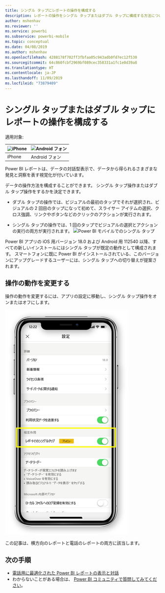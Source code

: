 ```yaml
---
title: シングル タップにレポートの操作を構成する
description: レポートの操作をシングル タップまたはダブル タップに構成する方法について説明します。
author: mshenhav
ms.reviewer: ''
ms.service: powerbi
ms.subservice: powerbi-mobile
ms.topic: conceptual
ms.date: 04/08/2019
ms.author: mshenhav
ms.openlocfilehash: 4288178f702ff3fbfaa05c943adb0fd7ec12f530
ms.sourcegitcommit: 64c860fcbf2969bf089cec358331a1fc1e0d39a8
ms.translationtype: HT
ms.contentlocale: ja-JP
ms.lasthandoff: 11/09/2019
ms.locfileid: "73879409"
---
```

# <a name="configure-report-interaction-to-single-tap-or-double-tap"></a>シングル タップまたはダブル タップにレポートの操作を構成する
適用対象:

| ![iPhone](././media/mobile-reports-in-the-mobile-apps/ios-logo-40-px.png) | ![Android フォン](././media/mobile-reports-in-the-mobile-apps/android-logo-40-px.png) | 
|:--- |:--- |
| iPhone |Android フォン |

Power BI レポートは、データの対話型表示で、データから得られるさまざまな発見と洞察を表す視覚化が付いています。

データの操作方法を構成することができます。 シングル タップ操作またはダブル タップ操作をするかを決定できます。

* ダブル タップの操作では、ビジュアルの最初のタップでそれが選択され、ビジュアルの 2 回目のタップになって初めて、スライサー アイテムの選択、クロス強調、リンクやボタンなどのクリックのアクションが実行されます。

* シングル タップの操作では、1 回のタップでビジュアルの選択とアクションの実行の両方が実行されます。
![Power BI モバイルでのシングル タップ](./media/mobile-app-single-tap/single-tap-2.gif)


Power BI アプリの iOS 用バージョン 18.0 および Android 用 112540 以降、すべての新しいインストールにはシングル タップが既定の動作として構成されます。
スマートフォンに既に Power BI がインストールされている、このバージョンにアップグレードするユーザーには、シングル タップへの切り替えが提案されます。

## <a name="change-interaction-behavior"></a>操作の動作を変更する

操作の動作を変更するには、アプリの設定に移動し、シングル タップ操作をオンまたはオフにします。

![Power BI モバイルのレポートの変更操作](./media/mobile-app-single-tap/configure-single-tap.png)

この記事は、横方向のレポートと電話のレポートの両方に該当します。

## <a name="next-steps"></a>次の手順
* [電話用に最適化された Power BI レポートの表示と対話](mobile-apps-view-phone-report.md)
* わからないことがある場合は、 [Power BI コミュニティで質問してみてください](https://community.powerbi.com/)。

